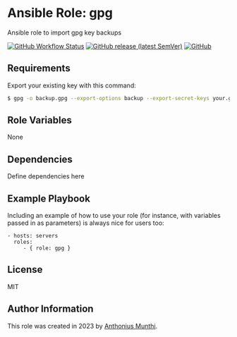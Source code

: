 Ansible Role: gpg
=========
Ansible role to import gpg key backups

[![GitHub Workflow Status](https://img.shields.io/github/actions/workflow/status/kilip/ansible-role-gpg/.github/workflows/testing.yml?branch=main&style=flat-square)](https://github.com/kilip/ansible-role-gpg/actions/workflows/testing.yml)
[![GitHub release (latest SemVer)](https://img.shields.io/github/v/release/kilip/ansible-role-gpg?style=flat-square)](https://github.com/kilip/ansible-role-gpg/releases)
[![GitHub](https://img.shields.io/github/license/kilip/ansible-role-gpg?style=flat-square)](https://github.com/kilip/ansible-role-gpg/blob/main/LICENSE)

Requirements
------------

Export your existing key with this command:
```sh
$ gpg -o backup.gpg --export-options backup --export-secret-keys your.gpg@email.com

```

Role Variables
--------------

None

Dependencies
------------

Define dependencies here

Example Playbook
----------------

Including an example of how to use your role (for instance, with variables passed in as parameters) is always nice for users too:

    - hosts: servers
      roles:
         - { role: gpg }

License
-------

MIT

Author Information
------------------

This role was created in 2023 by [Anthonius Munthi](https://itstoni.com).
